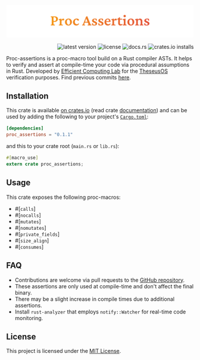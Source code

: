 ![proc-assertions banner](./static/proc_assertions_banner.png)

<p align="right">
  <img src="https://img.shields.io/crates/v/proc_assertions" alt="latest version">
  <img src="https://img.shields.io/crates/l/proc_assertions" alt="license">
  <img src="https://docs.rs/proc_assertions/badge.svg" alt="docs.rs">
  <img src="https://img.shields.io/crates/d/proc_assertions?label=installs&logo=rust" alt="crates.io installs">
</p>

Proc-assertions is a proc-macro tool build on a Rust compiler ASTs. It helps to verify and assert at compile-time your code via procedural assumptions in Rust. Developed by [Efficient Computing Lab](https://www.yecl.org/) for the [TheseusOS](https://github.com/theseus-os/Theseus) verification purposes. Find previous commits [here](https://github.com/Ramla-I/static-assertions/tree/antonmel). 

## Installation

This crate is available
[on crates.io](https://crates.io/crates/proc_assertions) (read crate [documentation](https://docs.rs/proc_assertions/0.1.1/proc_assertions/)) and can be used by
adding the following to your project's
[`Cargo.toml`](https://doc.rust-lang.org/cargo/reference/manifest.html):

```toml
[dependencies]
proc_assertions = "0.1.1"
```

and this to your crate root (`main.rs` or `lib.rs`):

```rust
#[macro_use]
extern crate proc_assertions;
```

## Usage

This crate exposes the following proc-macros:
- #[`calls`]
- #[`nocalls`]
- #[`mutates`]
- #[`nomutates`]
- #[`private_fields`]
- #[`size_align`]
- #[`consumes`]

## FAQ

- Contributions are welcome via pull requests to the [GitHub repository](https://github.com/anton-mel/proc-assertions).
- These assertions are only used at compile-time and don't affect the final binary.
- There may be a slight increase in compile times due to additional assertions.
- Install `rust-analyzer` that employs `notify::Watcher` for real-time code monitoring.

## License

This project is licensed under the [MIT License](https://github.com/anton-mel/proc-assertions/LICENSE-MIT).

